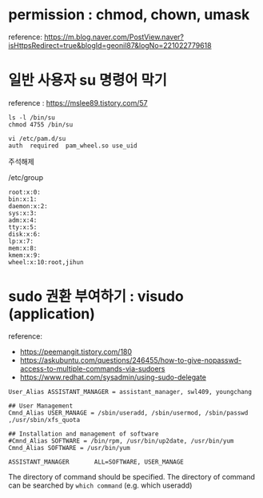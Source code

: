 # permission : chmod, chown, umask
reference: https://m.blog.naver.com/PostView.naver?isHttpsRedirect=true&blogId=geonil87&logNo=221022779618


# 일반 사용자 su 명령어 막기
reference : https://mslee89.tistory.com/57  

```
ls -l /bin/su
chmod 4755 /bin/su
```
```
vi /etc/pam.d/su
auth  required  pam_wheel.so use_uid
```
주석해제

/etc/group
```
root:x:0:
bin:x:1:
daemon:x:2:
sys:x:3:
adm:x:4:
tty:x:5:
disk:x:6:
lp:x:7:
mem:x:8:
kmem:x:9:
wheel:x:10:root,jihun
```

# sudo 권환 부여하기 : visudo (application)
reference: 
- https://peemangit.tistory.com/180
- https://askubuntu.com/questions/246455/how-to-give-nopasswd-access-to-multiple-commands-via-sudoers
- https://www.redhat.com/sysadmin/using-sudo-delegate

```
User_Alias ASSISTANT_MANAGER = assistant_manager, swl409, youngchang

## User Management
Cmnd_Alias USER_MANAGE = /sbin/useradd, /sbin/usermod, /sbin/passwd ,/usr/sbin/xfs_quota

## Installation and management of software
#Cmnd_Alias SOFTWARE = /bin/rpm, /usr/bin/up2date, /usr/bin/yum
Cmnd_Alias SOFTWARE = /usr/bin/yum

ASSISTANT_MANAGER       ALL=SOFTWARE, USER_MANAGE
```
The directory of command should be specified. The directory of command can be searched by `which command`   (e.g. which useradd)
